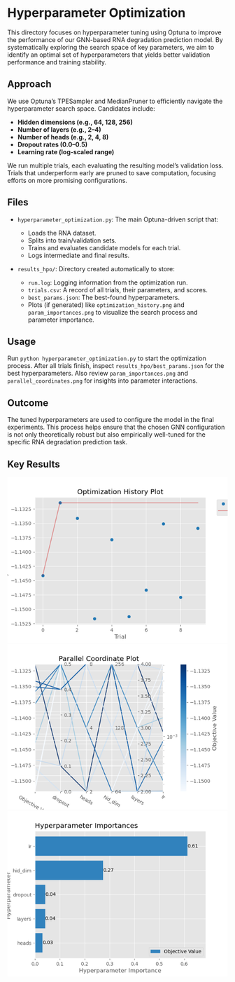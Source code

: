 # Hyperparameter Optimization

This directory focuses on hyperparameter tuning using Optuna to improve the performance of our GNN-based RNA degradation prediction model. By systematically exploring the search space of key parameters, we aim to identify an optimal set of hyperparameters that yields better validation performance and training stability.

## Approach

We use Optuna’s TPESampler and MedianPruner to efficiently navigate the hyperparameter search space. Candidates include:

- **Hidden dimensions (e.g., 64, 128, 256)**  
- **Number of layers (e.g., 2–4)**  
- **Number of heads (e.g., 2, 4, 8)**  
- **Dropout rates (0.0–0.5)**  
- **Learning rate (log-scaled range)**

We run multiple trials, each evaluating the resulting model’s validation loss. Trials that underperform early are pruned to save computation, focusing efforts on more promising configurations.

## Files

- `hyperparameter_optimization.py`: The main Optuna-driven script that:
  - Loads the RNA dataset.
  - Splits into train/validation sets.
  - Trains and evaluates candidate models for each trial.
  - Logs intermediate and final results.

- `results_hpo/`: Directory created automatically to store:
  - `run.log`: Logging information from the optimization run.
  - `trials.csv`: A record of all trials, their parameters, and scores.
  - `best_params.json`: The best-found hyperparameters.
  - Plots (if generated) like `optimization_history.png` and `param_importances.png` to visualize the search process and parameter importance.

## Usage

Run `python hyperparameter_optimization.py` to start the optimization process. After all trials finish, inspect `results_hpo/best_params.json` for the best hyperparameters. Also review `param_importances.png` and `parallel_coordinates.png` for insights into parameter interactions.

## Outcome

The tuned hyperparameters are used to configure the model in the final experiments. This process helps ensure that the chosen GNN configuration is not only theoretically robust but also empirically well-tuned for the specific RNA degradation prediction task.

## Key Results

![Optimization History](results_hpo/optimization_history.png)
![Parallel Coordinates](results_hpo/parallel_coordinates.png)
![Param Importances](results_hpo/param_importances.png)
